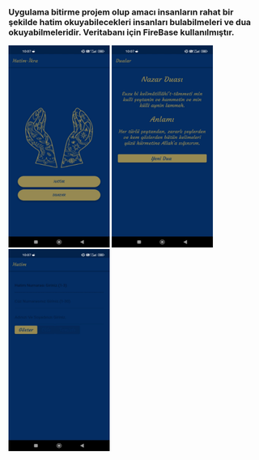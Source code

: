 ### Uygulama bitirme projem olup amacı insanların rahat bir şekilde hatim okuyabilecekleri insanları bulabilmeleri ve dua okuyabilmeleridir. Veritabanı için FireBase kullanılmıştır.


<img src="https://github.com/bakiylmazer/flutter_bitirme/blob/main/1.jpeg" width="200" height="400" />
<img src="https://github.com/bakiylmazer/flutter_bitirme/blob/main/2.jpeg" width="200" height="400" />
<img src="https://github.com/bakiylmazer/flutter_bitirme/blob/main/3.jpeg" width="200" height="400" />
